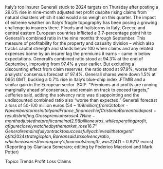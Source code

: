 Italy’s top insurer Generali stuck to 2024 targets on Thursday after posting a 29.6% rise in nine-month adjusted net profit despite rising claims from natural disasters which it said would also weigh on this quarter.
The impact of extreme weather on Italy’s fragile topography has been posing a growing challenge to insurers there.
Floods and hailstorms in Italy, Greece and central eastern European countries inflicted a 3.7-percentage point hit to Generali’s combined ratio in the nine months through September.
This measure of profitability for the property and casualty division – which also tracks capital strength and stands below 100 when claims and any related expenses borne by an insurer lag the premiums it earns – came in below expectations.
Generali’s combined ratio stood at 94.3% at the end of September, improving from 97.4% a year earlier. But excluding a discounting effect from claim reserves, the ratio stood at 97.9%, worse than analysts’ consensus forecast of 97.4%.
Generali shares were down 1.5% at 0951 GMT, bucking a 0.7% rise in Italy’s blue-chip index .FTMIB and a similar gain in the European sector .SXIP.
“Premiums and profits are running marginally ahead of consensus, and remain on track to exceed targets,” Jefferies said, adding the solvency ratio was disappointing and the undiscounted combined ratio also “worse than expected.”
Generali forecast a loss of 50-100 million euros ($54-109 million) from October-November storms in Italy and France, finance chief Cristiano Borean told a post-results briefing.
Gross premiums rose 4.7% to 60.5 billion euros in the nine months, driven by strong growth in the non-life business (up 11.4%), while the life segment proved resilient.
Nine-month adjusted net profit came in at 2.98 billion euros, while operating profit, a figure closely watched by the market, rose 16.7% to 5.1 billion euros. Both figures were broadly in line with market expectations.
“Generali remains fully on track to successfully achieve all the targets” of its 2024 strategic plan, Borean said.
Its solvency ratio, which measures the company’s financial strength, was 224% at the end of September, below analysts’ consensus forecast of 227%. It stood at 222% at the end of last month due to a negative market trend, Borean said.
($1 = 0.9217 euros)
(Reporting by Gianluca Semeraro; editing by Federico Maccioni and Mark Potter)

Topics
Trends
Profit Loss
Claims
